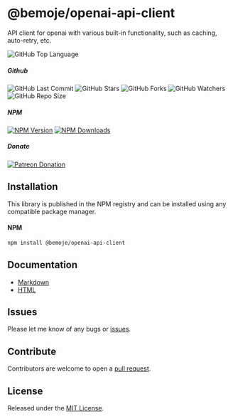 # @bemoje/openai-api-client
API client for openai with various built-in functionality, such as caching, auto-retry, etc.

![GitHub Top Language](https://img.shields.io/github/languages/top/bemoje/https://github.com/bemoje/tsmono)

##### Github
![GitHub Last Commit](https://img.shields.io/github/last-commit/bemoje/https://github.com/bemoje/tsmono?color=red)
![GitHub Stars](https://img.shields.io/github/stars/bemoje/https://github.com/bemoje/tsmono)
![GitHub Forks](https://img.shields.io/github/forks/bemoje/https://github.com/bemoje/tsmono)
![GitHub Watchers](https://img.shields.io/github/watchers/bemoje/https://github.com/bemoje/tsmono)
![GitHub Repo Size](https://img.shields.io/github/repo-size/bemoje/https://github.com/bemoje/tsmono)

##### NPM
<span><a href="https://npmjs.org/@bemoje/openai-api-client" title="View this project on NPM"><img src="https://img.shields.io/npm/v/@bemoje/openai-api-client" alt="NPM Version" /></a></span>
<span><a href="https://npmjs.org/@bemoje/openai-api-client" title="NPM Downloads"><img src="https://img.shields.io/npm/dt/@bemoje/openai-api-client" alt="NPM Downloads" /></a></span>


##### Donate
<span><a href="https://www.patreon.com/user?u=40752770" title="Donate using Patreon"><img src="https://img.shields.io/badge/patreon-donate-yellow.svg" alt="Patreon Donation" /></a></span>

## Installation
This library is published in the NPM registry and can be installed using any compatible package manager.

#### NPM
```sh
npm install @bemoje/openai-api-client
```

## Documentation
- [Markdown](https://github.com/bemoje/tsmono/blob/main/pkg/openai-api-client/docs/md/index.md)
- [HTML](https://github.com/bemoje/tsmono/blob/main/pkg/openai-api-client/docs/html/index.html)

## Issues
Please let me know of any bugs or [issues](https://github.com/bemoje/https://github.com/bemoje/tsmono/issues).

## Contribute
Contributors are welcome to open a [pull request](https://github.com/bemoje/https://github.com/bemoje/tsmono/pulls).

## License
Released under the [MIT License](./LICENSE).
